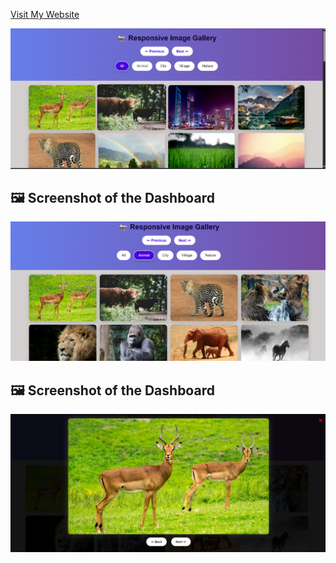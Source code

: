 [Visit My Website](https://ranjith0860.github.io/Image_gallery-codealpha/)

![Dashboard Screenshot](./images/sc1.png)
## 🖼️ Screenshot of the Dashboard
![Dashboard Screenshot](./images/sc2.png)
## 🖼️ Screenshot of the Dashboard
![Dashboard Screenshot](./images/sc3.png)


